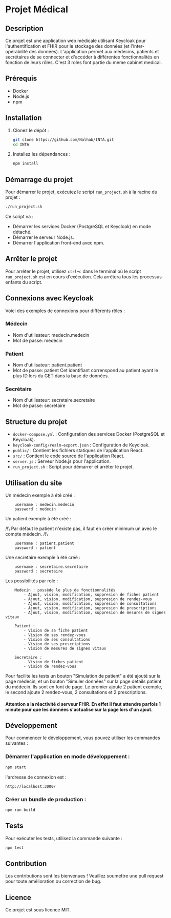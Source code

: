 # Projet Médical

## Description
Ce projet est une application web médicale utilisant Keycloak pour l'authentification et FHIR pour le stockage des données (et l'inter-opérabilité des données). L'application permet aux médecins, patients et secrétaires de se connecter et d'accéder à différentes fonctionnalités en fonction de leurs rôles. C'est 3 roles font partie du meme cabinet medical.

## Prérequis
- Docker
- Node.js
- npm

## Installation
1. Clonez le dépôt :
    ```sh
    git clone https://github.com/Nalhab/INTA.git
    cd INTA
    ```

2. Installez les dépendances :
    ```sh
    npm install
    ```

## Démarrage du projet
Pour démarrer le projet, exécutez le script `run_project.sh` à la racine du projet :
```sh
./run_project.sh
```

Ce script va :
- Démarrer les services Docker (PostgreSQL et Keycloak) en mode détaché.
- Démarrer le serveur Node.js.
- Démarrer l'application front-end avec npm.

## Arrêter le projet
Pour arrêter le projet, utilisez `ctrl+c` dans le terminal où le script `run_project.sh` est en cours d'exécution. Cela arrêtera tous les processus enfants du script.

## Connexions avec Keycloak
Voici des exemples de connexions pour différents rôles :

### Médecin
- Nom d'utilisateur: medecin.medecin
- Mot de passe: medecin

### Patient
- Nom d'utilisateur: patient.patient
- Mot de passe: patient
Cet identifiant correnspond au patient ayant le plus ID lors du GET dans la base de données.

### Secrétaire
- Nom d'utilisateur: secretaire.secretaire
- Mot de passe: secretaire

## Structure du projet
- `docker-compose.yml` : Configuration des services Docker (PostgreSQL et Keycloak).
- `keycloak-config/realm-export.json` : Configuration de Keycloak.
- `public/` : Contient les fichiers statiques de l'application React.
- `src/` : Contient le code source de l'application React.
- `server.js` : Serveur Node.js pour l'application.
- `run_project.sh` : Script pour démarrer et arrêter le projet.

## Utilisation du site
Un médecin exemple à été créé :
```
    username : medecin.medecin
    password : medecin
```

Un patient exemple à été créé :

 /!\ Par défaut le patient n'existe pas, il faut en créer minimum un avec le compte médecin. /!\
```
    username : patient.patient
    password : patient
```

Une secretaire exemple à été créé :
```
    username : secretaire.secretaire
    password : secretaire
```

Les possibilités par role :
```
    Medecin : possède le plus de fonctionnalités
        - Ajout, vision, modification, suppresion de fiches patient
        - Ajout, vision, modification, suppresion de rendez-vous
        - Ajout, vision, modification, suppresion de consultations
        - Ajout, vision, modification, suppresion de prescriptions
        - Ajout, vision, modification, suppresion de mesures de signes vitaux
    
    Patient :
        - Vision de sa fiche patient
        - Vision de ses rendez-vous
        - Vision de ses consultations
        - Vision de ses prescriptions
        - Vision de mesures de signes vitaux
    
    Secretaire :
        - Vision de fiches patient
        - Vision de rendez-vous
```

Pour facilite les tests un bouton "Simulation de patient" a été ajouté sur la page médecin, et un bouton "Simuler données" sur la page détails patient du médecin. Ils sont en font de page. Le premier ajoute 2 patient exemple, le second ajoute 2 rendez-vous, 2 consultations et 2 prescriptions.

#### Attention a la réactivité d serveur FHIR. En effet il faut attendre parfois 1 minute pour que les données s'actualise sur la page lors d'un ajout. 

## Développement
Pour commencer le développement, vous pouvez utiliser les commandes suivantes :

### Démarrer l'application en mode développement :
```sh
npm start
```
l'ardresse de connexion est :
```
http://localhost:3000/
```

### Créer un bundle de production :
```sh
npm run build
```

## Tests
Pour exécuter les tests, utilisez la commande suivante :
```sh
npm test
```

## Contribution
Les contributions sont les bienvenues ! Veuillez soumettre une pull request pour toute amélioration ou correction de bug.

## Licence
Ce projet est sous licence MIT.
